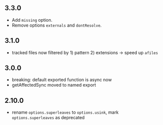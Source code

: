 ## 3.3.0

- Add `missing` option.
- Remove options `externals` and `dontResolve`.

## 3.1.0

- tracked files now filtered by 1) pattern 2) extensions → speed up `afiles`

## 3.0.0

- breaking: default exported function is async now
- getAffectedSync moved to named export

## 2.10.0

- rename `options.superleaves` to `options.usink`, mark `options.superleaves` as deprecated

